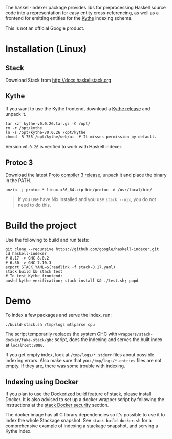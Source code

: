 The haskell-indexer package provides libs for preprocessing Haskell source code
into a representation for easy entity cross-referencing, as well as a frontend
for emitting entities for the [Kythe](https://kythe.io) indexing schema.

This is not an official Google product.

# Installation (Linux)

## Stack

Download Stack from http://docs.haskellstack.org

## Kythe

If you want to use the Kythe frontend, download a [Kythe
release](https://github.com/google/kythe/releases) and unpack it.

```
tar xzf kythe-v0.0.26.tar.gz -C /opt/
rm -r /opt/kythe
ln -s /opt/kythe-v0.0.26 /opt/kythe
chmod -R 755 /opt/kythe/web/ui  # It misses permission by default.
```

Version `v0.0.26` is verified to work with Haskell indexer.

## Protoc 3

Download the latest [Proto compiler 3
release](https://github.com/google/protobuf/releases), unpack it and place the
binary in the PATH.

```
unzip -j protoc-*-linux-x86_64.zip bin/protoc -d /usr/local/bin/
```

> If you use have Nix installed and you use `stack --nix`, you do not need to do
> this.

# Build the project

Use the following to build and run tests:

```
git clone --recursive https://github.com/google/haskell-indexer.git
cd haskell-indexer
# 8.17 -> GHC 8.0.2
# 6.30 -> GHC 7.10.3
export STACK_YAML=$(readlink -f stack-8.17.yaml)
stack build && stack test
# To test Kythe frontend:
pushd kythe-verification; stack install && ./test.sh; popd
```

# Demo

To index a few packages and serve the index, run:

```
./build-stack.sh /tmp/logs mtlparse cpu
```

The script temporarily replaces the system GHC with
`wrappers/stack-docker/fake-stack/ghc` script, does the indexing and serves the
built index at `localhost:8080`.

If you get empty index, look at `/tmp/logs/*.stderr` files about possible
indexing errors. Also make sure that you `/tmp/logs/*.entries` files are not
empty. If they are, there was some trouble with indexing.

## Indexing using Docker

If you plan to use the Dockerized build feature of stack, please install
Docker. It is also advised to set up a docker wrapper script by following the
instructions at the [stack Docker
security](https://docs.haskellstack.org/en/stable/docker_integration/#security)
section.

The docker image has all C library dependencies so it's possible to use it to
index the whole Stackage snapshot. See `stack-build-docker.sh` for a
comprehensive example of indexing a stackage snapshot, and serving a Kythe
index.
